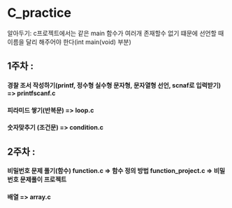 # C_practice

알아두기: c프로젝트에서는 같은 main 함수가 여러개 존재할수 없기 떄문에 선언할 때 이름을 달리 해주어야 한다(int main(void) 부분)


## 1주차 : 
#### 경찰 조서 작성하기(printf, 정수형 실수형 문자형, 문자열형 선언, scnaf로 입력받기) => printfscanf.c
#### 피라미드 쌓기(반복문) => loop.c
#### 숫자맞추기 (조건문) => condition.c

## 2주차 :
#### 비밀번호 문제 풀기(함수)  function.c => 함수 정의 방법 function_project.c => 비밀번호 문제풀이 프로젝트
#### 배열 => array.c

